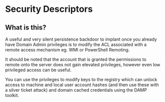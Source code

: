 # Security Descriptors
## What is this?
A useful and very silent persistence backdoor to implant once you already have Domain Admin privileges is to modify the ACL associated with a remote access mechanism eg. WMI or PowerShell Remoting.

It should be noted that the account that is granted the permissions to remote onto the server does not gain elevated privileges, however even low privileged access can be useful.

You can use the privileges to modify keys to the registry which can unlock access to machine and local user account hashes (and then use these with a silver ticket attack) and domain cached credentials using the DAMP toolkit. 